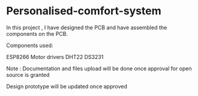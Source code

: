 # Personalised-comfort-system


In this project , I have designed the PCB and have assembled the components on the PCB. 

Components used:

ESP8266
Motor drivers
DHT22
DS3231

Note : Documentation and files upload will be done once approval for open source is granted


Design prototype will be updated once approved


